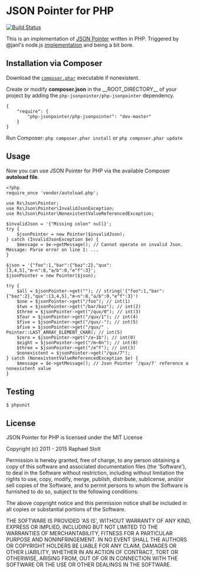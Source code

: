 # JSON Pointer for PHP

[![Build Status](https://secure.travis-ci.org/raphaelstolt/php-jsonpointer.png)](http://travis-ci.org/raphaelstolt/php-jsonpointer)

This is an implementation of [JSON Pointer](http://tools.ietf.org/html/rfc6901) written in PHP.
Triggered by @janl's node.js [implementation](https://github.com/janl/node-jsonpointer) and being
a bit bore.

## Installation via Composer

Download the [`composer.phar`](http://getcomposer.org/composer.phar) executable if nonexistent.

Create or modify **composer.json** in the \_\_ROOT_DIRECTORY__ of your project by adding the `php-jsonpointer/php-jsonpointer` dependency.
    
    {
        "require": {
            "php-jsonpointer/php-jsonpointer": "dev-master"
        }
    }

Run Composer: `php composer.phar install` or `php composer.phar update`

## Usage

Now you can use JSON Pointer for PHP via the available Composer **autoload file**.

    <?php
    require_once 'vendor/autoload.php';

    use Rs\Json\Pointer;
    use Rs\Json\Pointer\InvalidJsonException;
    use Rs\Json\Pointer\NonexistentValueReferencedException;

    $invalidJson = '{"Missing colon" null}';
    try {
        $jsonPointer = new Pointer($invalidJson);
    } catch (InvalidJsonException $e) {
        $message = $e->getMessage(); // Cannot operate on invalid Json. Message: Parse error on line 1: ...
    }

    $json = '{"foo":1,"bar":{"baz":2},"qux":[3,4,5],"m~n":8,"a/b":0,"e^f":3}';
    $jsonPointer = new Pointer($json);

    try {
        $all = $jsonPointer->get(""); // string('{"foo":1,"bar":{"baz":2},"qux":[3,4,5],"m~n":8,"a/b":0,"e^f":3}')
        $one = $jsonPointer->get("/foo"); // int(1)
        $two = $jsonPointer->get("/bar/baz"); // int(2)
        $three = $jsonPointer->get("/qux/0"); // int(3)
        $four = $jsonPointer->get("/qux/1"); // int(4)
        $five = $jsonPointer->get("/qux/-"); // int(5)
        $five = $jsonPointer->get("/qux/" . Pointer::LAST_ARRAY_ELEMENT_CHAR); // int(5)
        $zero = $jsonPointer->get("/a~1b"); // int(0)
        $eight = $jsonPointer->get("/m~0n"); // int(8)
        $three = $jsonPointer->get("/e^f"); // int(3)
        $nonexistent = $jsonPointer->get("/qux/7");
    } catch (NonexistentValueReferencedException $e) {
        $message = $e->getMessage(); // Json Pointer '/qux/7' reference a nonexistent value
    }
    
## Testing

    $ phpunit

## License

JSON Pointer for PHP is licensed under the MIT License

Copyright (c) 2011 - 2015 Raphael Stolt

Permission is hereby granted, free of charge, to any person obtaining
a copy of this software and associated documentation files (the
'Software'), to deal in the Software without restriction, including
without limitation the rights to use, copy, modify, merge, publish,
distribute, sublicense, and/or sell copies of the Software, and to
permit persons to whom the Software is furnished to do so, subject to
the following conditions:

The above copyright notice and this permission notice shall be
included in all copies or substantial portions of the Software.

THE SOFTWARE IS PROVIDED 'AS IS', WITHOUT WARRANTY OF ANY KIND,
EXPRESS OR IMPLIED, INCLUDING BUT NOT LIMITED TO THE WARRANTIES OF
MERCHANTABILITY, FITNESS FOR A PARTICULAR PURPOSE AND NONINFRINGEMENT.
IN NO EVENT SHALL THE AUTHORS OR COPYRIGHT HOLDERS BE LIABLE FOR ANY
CLAIM, DAMAGES OR OTHER LIABILITY, WHETHER IN AN ACTION OF CONTRACT,
TORT OR OTHERWISE, ARISING FROM, OUT OF OR IN CONNECTION WITH THE
SOFTWARE OR THE USE OR OTHER DEALINGS IN THE SOFTWARE.
